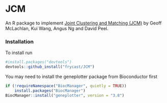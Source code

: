 # JCM

An R package to implement [Joint Clustering and Matching (JCM)](https://journals.plos.org/plosone/article?id=10.1371/journal.pone.0100334) by Geoff McLachlan, Kui Wang, Angus Ng and David Peel.

### Installation

To install run
```r
#install.packages("devtools")
devtools::github_install("frycast/JCM")
```

You may need to install the geneplotter package from Bioconductor first
```r
if (!requireNamespace("BiocManager", quietly = TRUE))
    install.packages("BiocManager")
BiocManager::install("geneplotter", version = "3.8")
```

